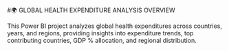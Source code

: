 #🌍 GLOBAL HEALTH EXPENDITURE ANALYSIS OVERVIEW

This Power BI project analyzes global health expenditures across countries, years, and regions, providing insights into expenditure trends, top contributing countries, GDP % allocation, and regional distribution.
